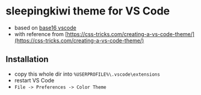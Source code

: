 # sleepingkiwi theme for VS Code

- based on [base16 vscode](https://github.com/golf1052/base16-vscode)
- with reference from [https://css-tricks.com/creating-a-vs-code-theme/](https://css-tricks.com/creating-a-vs-code-theme/)

## Installation

- copy this whole dir into `%USERPROFILE%\.vscode\extensions`
- restart VS Code
- `File -> Preferences -> Color Theme`
